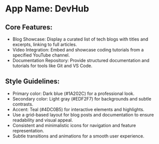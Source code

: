 # **App Name**: DevHub

## Core Features:

- Blog Showcase: Display a curated list of tech blogs with titles and excerpts, linking to full articles.
- Video Integration: Embed and showcase coding tutorials from a specified YouTube channel.
- Documentation Repository: Provide structured documentation and tutorials for tools like Git and VS Code.

## Style Guidelines:

- Primary color: Dark blue (#1A202C) for a professional look.
- Secondary color: Light gray (#EDF2F7) for backgrounds and subtle contrasts.
- Accent: Teal (#4DC0B5) for interactive elements and highlights.
- Use a grid-based layout for blog posts and documentation to ensure readability and visual appeal.
- Consistent and minimalistic icons for navigation and feature representation.
- Subtle transitions and animations for a smooth user experience.